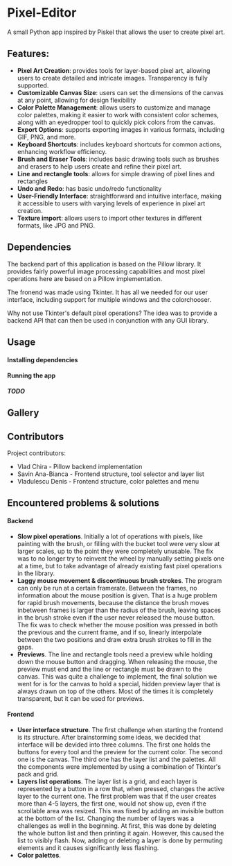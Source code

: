 # Pixel-Editor


A small Python app inspired by Piskel that allows the user to create pixel art.     

## Features:
- **Pixel Art Creation**: provides tools for layer-based pixel art, allowing users to create detailed and intricate images. Transparency is fully supported.
- **Customizable Canvas Size**: users can set the dimensions of the canvas at any point, allowing for design flexibility
- **Color Palette Management**: allows users to customize and manage color palettes, making it easier to work with consistent color schemes, along with an eyedropper tool to quickly pick colors from the canvas.
- **Export Options**: supports exporting images in various formats, including GIF, PNG, and more.
- **Keyboard Shortcuts**: includes keyboard shortcuts for common actions, enhancing workflow efficiency.
- **Brush and Eraser Tools**: includes basic drawing tools such as brushes and erasers to help users create and refine their pixel art.
- **Line and rectangle tools**: allows for simple drawing of pixel lines and rectangles
- **Undo and Redo**: has basic undo/redo functionality
- **User-Friendly Interface**: straightforward and intuitive interface, making it accessible to users with varying levels of experience in pixel art creation.
- **Texture import**: allows users to import other textures in different formats, like JPG and PNG.

## Dependencies
The backend part of this application is based on the Pillow library. It provides fairly powerful image processing capabilities and most pixel operations here are based on a Pillow implementation.   

The fronend was made using Tkinter. It has all we needed for our user interface, including support for multiple windows and the colorchooser.

Why not use Tkinter's default pixel operations? The idea was to provide a backend API that can then be used in conjunction with any GUI library.

## Usage
#### Installing dependencies

#### Running the app
***TODO***

## Gallery

## Contributors
Project contributors:
- Vlad Chira - Pillow backend implementation
- Savin Ana-Bianca - Frontend structure, tool selector and layer list
- Vladulescu Denis - Frontend structure, color palettes and menu

## Encountered problems & solutions
#### Backend
- **Slow pixel operations**. Initially a lot of operations with pixels, like painting with the brush, or filling with the bucket tool were very slow at larger scales, up to the point they were completely unusable. The fix was to no longer try to reinvent the wheel by manually setting pixels one at a time, but to take advantage of already existing fast pixel operations in the library.
- **Laggy mouse movement & discontinuous brush strokes**. The program can only be run at a certain framerate. Between the frames, no information about the mouse position is given. That is a huge problem for rapid brush movements, because the distance the brush moves inbetween frames is larger than the radius of the brush, leaving spaces in the brush stroke even if the user never released the mouse button. The fix was to check whether the mouse position was pressed in both the previous and the current frame, and if so, linearly interpolate between the two positions and draw extra brush strokes to fill in the gaps.
- **Previews**. The line and rectangle tools need a preview while holding down the mouse button and dragging. When releasing the mouse, the preview must end and the line or rectangle must be drawn to the canvas. This was quite a challenge to implement, the final solution we went for is for the canvas to hold a special, hidden preview layer that is always drawn on top of the others. Most of the times it is completely transparent, but it can be used for previews.

#### Frontend
- **User interface structure**. The first challenge when starting the frontend is its structure. After brainstorming some ideas, we decided that interface will be devided into three columns. The first one holds the buttons for every tool and the preview for the current color. The second one is the canvas. The third one has the layer list and the palettes. All the components were implemented by using a combination of Tkinter's pack and grid.
- **Layers list operations**. The layer list is a grid, and each layer is represented by a button in a row that, when pressed, changes the active layer to the current one. The first problem was that if the user creates more than 4-5 layers, the first one, would not show up, even if the scrollable area was resized. This was fixed by adding an invisible button at the bottom of the list. Changing the number of layers was a challenges as well in the beginning. At first, this was done by deleting the whole button list and then printing it again. However, this caused the list to visibly flash. Now, adding or deleting a layer is done by permuting elements and it causes significantly less flashing.
- **Color palettes**.